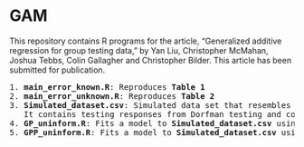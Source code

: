 # GAM

This repository contains R programs for the article, “Generalized additive regression for group testing data,” by Yan Liu, Christopher McMahan, Joshua Tebbs, Colin Gallagher and Christopher Bilder. This article has been submitted for publication.

<pre>
1. <b>main_error_known.R</b>: Reproduces <b>Table 1</b>
2. <b>main_error_unknown.R</b>: Reproduces <b>Table 2</b>
3. <b>Simulated_dataset.csv</b>: Simulated data set that resembles the data set analyzed in Section 4 of the manuscript.
   It contains testing responses from Dorfman testing and covariates from individuals.
4. <b>GP_uninform.R</b>: Fits a model to <b>Simulated_dataset.csv</b> using Gaussian Process (GP) method.
5. <b>GPP_uninform.R</b>: Fits a model to <b>Simulated_dataset.csv</b> using Gaussian Predictive Process (GPP) method.
<pre>
